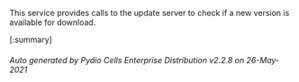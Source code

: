 






This service provides calls to the update server to check if a new version is available for download.

[:summary]

###### Auto generated by Pydio Cells Enterprise Distribution v2.2.8 on 26-May-2021
